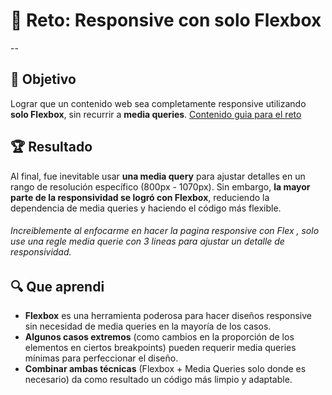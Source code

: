 # 🚀 Reto: Responsive con solo Flexbox
--
## 🎯 Objetivo  
Lograr que un contenido web sea completamente responsive utilizando **solo Flexbox**, sin recurrir a **media queries**.
[Contenido guia para el reto](https://nicepage.com/html-templates/preview/start-a-project-with-us-67195?device=desktop)

## 🏆 Resultado  
Al final, fue inevitable usar **una media query** para ajustar detalles en un rango de resolución específico (800px - 1070px). Sin embargo, **la mayor parte de la responsividad se logró con Flexbox**, reduciendo la dependencia de media queries y haciendo el código más flexible.
###### Increiblemente al enfocarme en hacer la pagina responsive con Flex , solo use una regle media querie con 3 lineas para ajustar un detalle de responsividad.

## 🔍 Que aprendi  
- **Flexbox** es una herramienta poderosa para hacer diseños responsive sin necesidad de media queries en la mayoría de los casos.  
- **Algunos casos extremos** (como cambios en la proporción de los elementos en ciertos breakpoints) pueden requerir media queries mínimas para perfeccionar el diseño.  
- **Combinar ambas técnicas** (Flexbox + Media Queries solo donde es necesario) da como resultado un código más limpio y adaptable.


